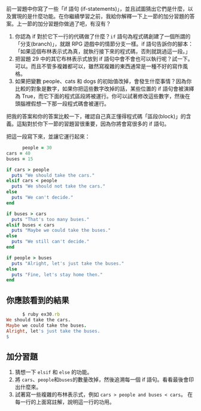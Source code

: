 前一習題中你寫了一些「if 語句 (if-statements)」，並且試圖猜出它們是什麼，以及實現的是什麼功能。在你繼續學習之前，我給你解釋一下上一節的加分習題的答案。上一節的加分習題你做過了吧，有沒有？

1.  你認為 if 對於它下一行的代碼做了什麼？`if` 語句為程式碼創建了一個所謂的「分支(branch)」，就跟 RPG 遊戲中的情節分支一樣。if 語句告訴你的腳本：「如果這個布林表示式為真，就執行接下來的程式碼，否則就跳過這一段。」
2.  把習題 29 中的其它布林表示式放到 if 語句中會不會也可以執行呢？試一下。可以。而且不管多複雜都可以，雖然寫複雜的東西通常是一種不好的寫作風格。
3.  如果把變數 people、cats 和 dogs 的初始值改掉，會發生什麼事情？因為你比較的對象是數字，如果你把這些數字改掉的話，某些位置的 if 語句會被演繹為 True，而它下面的程式區段將被運行。你可以試著修改這些數字，然後在頭腦裡假想一下那一段程式碼會被運行。

把我的答案和你的答案比較一下，確認自己真正懂得程式碼「區段(block)」的含義。這點對於你下一節的習題習很重要，因為你將會寫很多的 if 語句。

把這一段寫下來，並讓它運行起來：

```rb
      people = 30
cars = 40
buses = 15

if cars > people
  puts "We should take the cars."
elsif cars < people
  puts "We should not take the cars."
else
  puts "We can't decide."
end

if buses > cars
  puts "That's too many buses."
elsif buses < cars
  puts "Maybe we could take the buses."
else
  puts "We still can't decide."
end

if people > buses
  puts "Alright, let's just take the buses."
else
  puts "Fine, let's stay home then."
end

```

## 你應該看到的結果

```rb
      $ ruby ex30.rb
We should take the cars.
Maybe we could take the buses.
Alright, let's just take the buses.
$

```

## 加分習題

1.  猜想一下 `elsif` 和 `else` 的功能。
2.  將 `cars`、`people`和`buses`的數量改掉，然後追溯每一個 if 語句。看看最後會印出什麼來。
3.  試著寫一些複雜的布林表示式，例如 `cars > people and buses < cars`。 在每一行的上面寫註解，說明這一行的功用。